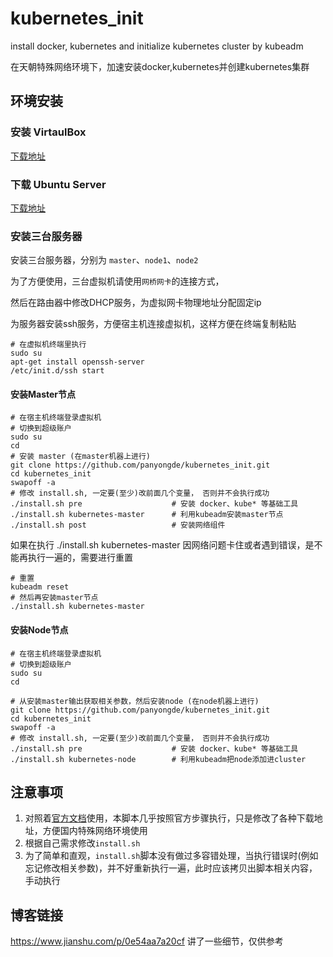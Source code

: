 # kubernetes_init

install docker, kubernetes and initialize kubernetes cluster by kubeadm

在天朝特殊网络环境下，加速安装docker,kubernetes并创建kubernetes集群

## 环境安装

### 安装 VirtaulBox

[下载地址](https://www.virtualbox.org/wiki/Downloads)

### 下载 Ubuntu Server

[下载地址](http://mirrors.163.com/ubuntu-releases/16.04/)

### 安装三台服务器

安装三台服务器，分别为 `master`、`node1`、`node2`

为了方便使用，三台虚拟机请使用`网桥网卡`的连接方式，

然后在路由器中修改DHCP服务，为虚拟网卡物理地址分配固定ip

为服务器安装ssh服务，方便宿主机连接虚拟机，这样方便在终端复制粘贴

```shell
# 在虚拟机终端里执行
sudo su
apt-get install openssh-server
/etc/init.d/ssh start
```



#### 安装Master节点

```shell
# 在宿主机终端登录虚拟机
# 切换到超级账户
sudo su
cd
# 安装 master (在master机器上进行)
git clone https://github.com/panyongde/kubernetes_init.git
cd kubernetes_init
swapoff -a
# 修改 install.sh, 一定要(至少)改前面几个变量， 否则并不会执行成功
./install.sh pre   					# 安装 docker、kube* 等基础工具
./install.sh kubernetes-master   	# 利用kubeadm安装master节点
./install.sh post 					# 安装网络组件
```

如果在执行 ./install.sh kubernetes-master 因网络问题卡住或者遇到错误，是不能再执行一遍的，需要进行重置

```shell
# 重置
kubeadm reset
# 然后再安装master节点
./install.sh kubernetes-master
```



#### 安装Node节点

```shell
# 在宿主机终端登录虚拟机
# 切换到超级账户
sudo su
cd

# 从安装master输出获取相关参数，然后安装node (在node机器上进行)
git clone https://github.com/panyongde/kubernetes_init.git
cd kubernetes_init
swapoff -a
# 修改 install.sh, 一定要(至少)改前面几个变量， 否则并不会执行成功
./install.sh pre   					# 安装 docker、kube* 等基础工具
./install.sh kubernetes-node   		# 利用kubeadm把node添加进cluster
```



## 注意事项
1. 对照着[官方文档](https://kubernetes.io/docs/setup/independent/install-kubeadm/)使用，本脚本几乎按照官方步骤执行，只是修改了各种下载地址，方便国内特殊网络环境使用
2. 根据自己需求修改`install.sh`
3. 为了简单和直观，`install.sh`脚本没有做过多容错处理，当执行错误时(例如忘记修改相关参数)，并不好重新执行一遍，此时应该拷贝出脚本相关内容，手动执行

## 博客链接
https://www.jianshu.com/p/0e54aa7a20cf
讲了一些细节，仅供参考
